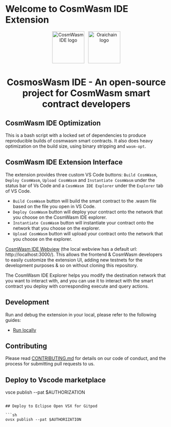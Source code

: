 # Welcome to CosmWasm IDE Extension

<p align="center">
  <a target="_blank" rel="noopener noreferrer"><img width="100" src="https://raw.githubusercontent.com/oraichain/vscode-cosmwasm/docs/contributing/public/cosmos-ide.png" alt="CosmWasm IDE logo"></a> &nbsp
  <a href="https://orai.io" target="_blank" rel="noopener noreferrer"><img width="100" src="https://raw.githubusercontent.com/oraichain/vscode-cosmwasm/docs/contributing/public/logo-128.png" alt="Oraichain logo"></a>
</p>

<h1 align="center">
    CosmosWasm IDE - An open-source project for CosmWasm smart contract developers  
</h1>

## CosmWasm IDE Optimization

This is a bash script with a locked set of dependencies to produce
reproducible builds of cosmwasm smart contracts. It also does heavy
optimization on the build size, using binary stripping and `wasm-opt`.

## CosmWasm IDE Extension Interface

The extension provides three custom VS Code buttons: `Build CosmWasm`, `Deploy CosmWasm`, `Upload CosmWasm` and `Instantiate CosmWasm` under the status bar of Vs Code and a `CosmWasm IDE Explorer` under the `Explorer` tab of VS Code.

- `Build CosmWasm` button will build the smart contract to the .wasm file based on the file you open in VS Code.
- `Deploy CosmWasm` button will deploy your contract onto the network that you choose on the CosmWasm IDE explorer.
- `Instantiate CosmWasm` button will instantiate your contract onto the network that you choose on the explorer.
- `Upload CosmWasm` button will upload your contract onto the network that you choose on the explorer.

[CosmWasm IDE Webview](https://github.com/oraichain/cw-ide-webview.git) (the local webview has a default url: http://localhost:3000/). This allows the frontend & CosmWasm developers to easily customize the extension UI, adding new testnets for the development purposes & so on without cloning this repository.

The CosmWasm IDE Explorer helps you modify the destination network that you want to interact with, and you can use it to interact with the smart contract you deploy with corresponding execute and query actions.

## Development

Run and debug the extension in your local, please refer to the following guides:

- [Run locally](.docs/development.md)

## Contributing

Please read [CONTRIBUTING.md](CONTRIBUTING.md) for details on our code of conduct, and the process for submitting pull requests to us.

## Deploy to Vscode marketplace

vsce publish --pat $AUTHORIZATION

````

## Deploy to Eclipse Open VSX for Gitpod

```sh
ovsx publish --pat $AUTHORIZATION
````

